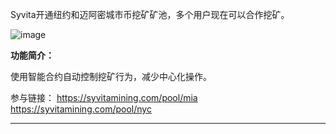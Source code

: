 ﻿

Syvita开通纽约和迈阿密城市币挖矿矿池，多个用户现在可以合作挖矿。

![image](https://miro.medium.com/max/1400/1*o9EzMPsT4Flg9b-aVS44aA.png)

**功能简介：**

使用智能合约自动控制挖矿行为，减少中心化操作。

参与链接：
https://syvitamining.com/pool/mia
https://syvitamining.com/pool/nyc

---

